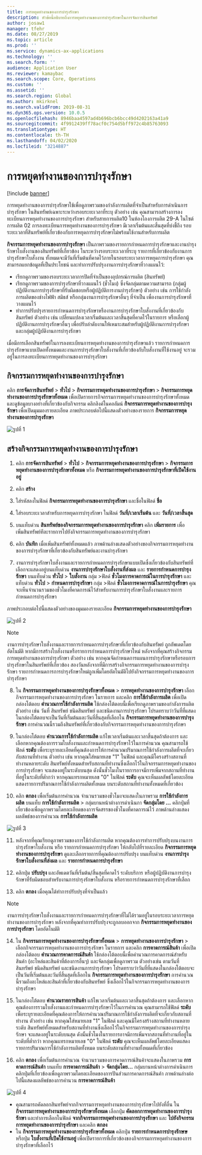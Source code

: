 ```yaml
---
title: การหยุดทำงานของการบำรุงรักษา
description: หัวข้อนี้อธิบายถึงการหยุดทำงานของการบำรุงรักษาในการจัดการสินทรัพย์
author: josaw1
manager: tfehr
ms.date: 08/27/2019
ms.topic: article
ms.prod: ''
ms.service: dynamics-ax-applications
ms.technology: ''
ms.search.form: ''
audience: Application User
ms.reviewer: kamaybac
ms.search.scope: Core, Operations
ms.custom: ''
ms.assetid: ''
ms.search.region: Global
ms.author: mkirknel
ms.search.validFrom: 2019-08-31
ms.dyn365.ops.version: 10.0.5
ms.openlocfilehash: 8946baa4597ad4b696bcb6bcc49d4202163a41a9
ms.sourcegitcommit: 4f9912439ff78acf0c754d5bff972c4b85763093
ms.translationtype: HT
ms.contentlocale: th-TH
ms.lasthandoff: 04/02/2020
ms.locfileid: "3214887"
---
```

# <a name="maintenance-downtime"></a>การหยุดทำงานของการบำรุงรักษา

[!include [banner](../../includes/banner.md)]

 

การหยุดทำงานของการบำรุงรักษาใช้เพื่อดูภาพรวมของกำลังการผลิตที่จำเป็นสำหรับการดำเนินการบำรุงรักษา ในสินทรัพย์เฉพาะระหว่างรอบระยะเวลาที่ระบุ ตัวอย่าง เช่น คุณสามารถสร้างการลงทะเบียนการหยุดทำงานของการบำรุงรักษา สำหรับสายการผลิต10 ในห้องโถงการผลิต 29-A ในไซต์การผลิต 02 การลงทะเบียนการหยุดทำงานของการบำรุงรักษา มีเวลาเริ่มต้นและสิ้นสุดที่บ่งชี้ถึง รอบระยะเวลาที่สินทรัพย์ที่เกี่ยวข้องกับการหยุดการบำรุงรักษาไม่พร้อมใช้งานสำหรับการผลิต

**กิจกรรมการหยุดทำงานของการบำรุงรักษา** เป็นภาพรวมของรายการกำหนดการบำรุงรักษาและงานบำรุงรักษาใบสั่งงานของสินทรัพย์ที่เกี่ยวข้อง ในระหว่างรอบระยะเวลาที่ระบุ รายการที่เกี่ยวข้องกับงานการบำรุงรักษาใบสั่งงาน ทั้งหมดจะมีวันที่เริ่มต้นที่คาดไว้ภายในรอบระยะเวลาการหยุดการบำรุงรักษา คุณสามารถแยกข้อมูลที่เป็นประโยชน์ และทำการปรับปรุงงานการบำรุงรักษาที่วางแผนไว้:

- เรียกดูภาพรวมของรอบระยะเวลาการปิดที่จำเป็นของอุปกรณ์การผลิต (สินทรัพย์)  
- เรียกดูภาพรวมของการบำรุงรักษาที่วางแผนไว้ (ชั่วโมง) ซึ่งจัดกลุ่มตามความสามารถ (กลุ่มผู้ปฏิบัติงานการบำรุงรักษาที่รับผิดชอบหรือผู้ปฏิบัติการงานบำรุงรักษา) ตัวอย่าง เช่น การใช้กำลังการผลิตของช่างไฟฟ้า สมิธส์ หรือกลุ่มงานการบำรุงรักษาอื่นๆ ที่จำเป็น เพื่องานการบำรุงรักษาที่วางแผนไว้  
- ทำการปรับปรุงรายการกำหนดการบำรุงรักษาหรืองานการบำรุงรักษาใบสั่งงานที่เกี่ยวข้องกับสินทรัพย์ ตัวอย่าง เช่น เปลี่ยนแปลงเวลาเริ่มต้นและเวลาสิ้นสุดที่คาดไว้ในรายการ หรือเลือกผู้ปฏิบัติงานการบำรุงรักษาอื่นๆ เพื่อปรับลำดับงานให้เหมาะสมสำหรับผู้ปฏิบัติงานการบำรุงรักษา และกลุ่มผู้ปฏิบัติงานการบำรุงรักษา

เมื่อมีการเลือกสินทรัพย์ในการลงทะเบียนการหยุดทำงานของการบำรุงรักษาแล้ว รายการกำหนดการบำรุงรักษาแบบเปิดอทั้งหมดและงานการบำรุงรักษาใบสั่งงานที่เกี่ยวข้องกับใบสั่งงานที่ใช้งานอยู่ จะรวมอยู่ในการลงทะเบียนการหยุดทำงานของการบำรุงรักษา

## <a name="maintenance-downtime-activities"></a>กิจกรรมการหยุดทำงานของการบำรุงรักษา

คลิก **การจัดการสินทรัพย์** > **ทั่วไป** > **กิจกรรมการหยุดทำงานของการบำรุงรักษา** > **กิจกรรมการหยุดทำงานของการบำรุงรักษาทั้งหมด** เพื่อเปิดรายการกิจกรรมการหยุดทำงานของการบำรุงรักษาทั้งหมด และดูข้อมูลบางอย่างที่เกี่ยวข้องกับกิจกรรม คลิกลิงค์ในคอลัมน์ **กิจกรรมการหยุดทำงานของการบำรุงรักษา** เพื่อเปิดมุมมองรายละเอียด ภาพประกอบต่อไปนี้แสดงตัวอย่างของรายการ **กิจกรรมการหยุดทำงานของการบำรุงรักษา**

![รูปที่ 1](media/19-preventive-maintenance.png)


## <a name="create-a-maintenance-downtime-activity"></a>สร้างกิจกรรมการหยุดทำงานของการบำรุงรักษา

1. คลิก **การจัดการสินทรัพย์** > **ทั่วไป** > **กิจกรรมการหยุดทำงานของการบำรุงรักษา** > **กิจกรรมการหยุดทำงานของการบำรุงรักษาทั้งหมด** หรือ **กิจกรรมการหยุดทำงานของการบำรุงรักษาที่เปิดใช้งานอยู่**

2. คลิก **สร้าง**

3. ใส่รหัสลงในฟิลด์ **กิจกรรมการหยุดทำงานของการบำรุงรักษา** และชื่อในฟิลด์ **ชื่อ**

4. ใส่รอบระยะเวลาสำหรับการหยุดการบำรุงรักษา ในฟิลด์ **วันที่/เวลาเริ่มต้น** และ **วันที่/เวลาสิ้นสุด**

5. บนแท็บด่วน **สินทรัพย์ของกิจกรรมการหยุดทำงานของการบำรุงรักษา** คลิก **เพิ่มรายการ** เพื่อเพิ่มสินทรัพย์ทีละรายการไปยังกิจกรรมการหยุดทำงานของการบำรุงรักษา

6. คลิก **บันทึก** เมื่อเพิ่มสินทรัพย์ทั้งหมดแล้ว ภาพด้านล่างแสดงตัวอย่างของกิจกรรมการหยุดทำงานของการบำรุงรักษาที่เกี่ยวข้องกับสินทรัพย์และงานบำรุงรักษา

7. งานการบำรุงรักษาใบสั่งงานและรายการกำหนดการบำรุงรักษาแบบเปิดซึ่งเกี่ยวข้องกับสินทรัพย์ที่เลือกจะแสดงอยู่บนแท็บด่วน **งานการบำรุงรักษาใบสั่งงานที่ส่งผล** และ **รายการกำหนดการบำรุงรักษา** บนแท็บด่วน **ทั่วไป** > **ใบสั่งงาน** กลุ่ม >ฟิลด์ **ชั่วโมงการคาดการณ์ในการบำรุงรักษา** และแท็บด่วน **ทั่วไป** > **กำหนดการบำรุงรักษา** กลุ่ม >ฟิลด์ **ชั่วโมงการคาดการณ์ในการบำรุงรักษา** คุณจะเห็นจำนวนรวมของชั่วโมงที่คาดการณ์ไว้สำหรับงานการบำรุงรักษาใบสั่งงานและรายการกำหนดการบำรุงรักษา

ภาพประกอบต่อไปนี้แสดงตัวอย่างของมุมมองรายละเอียด **กิจกรรมการหยุดทำงานของการบำรุงรักษา**

![รูปที่ 2](media/20-preventive-maintenance.png)

>[!NOTE]
>งานการบำรุงรักษาใบสั่งงานและรายการกำหนดการบำรุงรักษาที่เกี่ยวข้องกับสินทรัพย์ ถูกอัพเดตโดยอัตโนมัติ หากมีการสร้างใบสั่งงานหรือรายการกำหนดการบำรุงรักษาใหม่ หลังจากที่คุณสร้างกิจกรรมการหยุดทำงานของการบำรุงรักษา ตัวอย่าง เช่น หากคุณจัดกำหนดการแผนการบำรุงรักษาหรือรอบการบำรุงรักษาในสินทรัพย์ที่เกี่ยวข้อง สองวันหลังจากที่มีการสร้างกิจกรรมการหยุดทำงานของการบำรุงรักษา รายการกำหนดการการบำรุงรักษาใหม่ถูกเพิ่มโดยอัตโนมัติไปยังกิจกรรมการหยุดทำงานของการบำรุงรักษา

8. ใน **กิจกรรมการหยุดทำงานของการบำรุงรักษาทั้งหมด** > **การหยุดทำงานของการบำรุงรักษา** เลือกกิจกรรมการหยุดทำงานของการบำรุงรักษา ในรายการ และคลิก **การใช้กำลังการผลิต** เพื่อเปิดกล่องโต้ตอบ **คำนวณการใช้กำลังการผลิต** ใช้กล่องโต้ตอบนี้เพื่อเรียกดูภาพรวมของกำลังการผลิต ตัวอย่าง เช่น วันที่ สินทรัพย์ ชนิดสินทรัพย์ และชนิดงานการบำรุงรักษา โปรดทราบว่าวันที่ที่แสดงในกล่องโต้ตอบจะเป็นวันที่เริ่มต้นและวันที่สิ้นสุดที่เลือกใน **กิจกรรมการหยุดทำงานของการบำรุงรักษา** การคำนวณนี้รวมถึงสินทรัพย์ที่เกี่ยวข้องกับกิจกรรมการหยุดทำงานของการบำรุงรักษา

9. ในกล่องโต้ตอบ **คำนวณการใช้กำลังการผลิต** แก้ไขเวลาเริ่มต้นและเวลาสิ้นสุดถ้าต้องการ และเลือกหากคุณต้องการรวมใบสั่งงานและกำหนดการบำรุงรักษาไว้ในการคำนวณ คุณสามารถใช้ฟิลด์ **ระดับ** เพื่อระบุรายละเอียดที่คุณต้องการให้การคำนวณปริมาณการใช้กำลังการผลิตที่จะเกี่ยวกับสถานที่ทำงาน ตัวอย่าง เช่น หากคุณใส่หมายเลข "1" ในฟิลด์ และคุณมีโครงสร้างสถานที่ทำงานหลายระดับ สินทรัพย์ทั้งหมดสำหรับสถานที่ทำงานซึ่งเลือกไว้ในกิจกรรมการหยุดทำงานของการบำรุงรักษา จะแสดงอยู่ในระดับบนสุด ดังนั้นชั่วโมงในรายการอาจมีการเพิ่มจากสถานที่ทำงานที่อยู่ในระดับที่ต่ำกว่า หากคุณแทรกหมายเลข "0" ในฟิลด์ **ระดับ** คุณจะเห็นผลลัพธ์โดยละเอียดแสดงรายการปริมาณการใช้กำลังการผลิตทั้งหมด บนระดับสถานที่ทำงานทั้งหมดที่เกี่ยวข้อง

10. คลิก **ตกลง** เพื่อเริ่มต้นการคำนวณ จำนวนรวมของชั่วโมงจะแสดงในภาพรวม **การใช้กำลังการผลิต** บนแท็บ **การใช้กำลังการผลิต** > กลุ่มบานหน้าต่างการดำเนินกา **จัดกลุ่มโดย ...** คลิกปุ่มที่เกี่ยวข้องเพื่อดูภาพรวมโดยละเอียดของการจัดสรรของชั่วโมงที่คาดการณ์ไว้ ภาพด้านล่างแสดงผลลัพธ์ของการคำนวณ **การใช้กำลังการผลิต** 

![รูปที่ 3](media/21-preventive-maintenance.png)

11. หลังจากที่คุณเรียกดูภาพรวมของการใช้กำลังการผลิต หากคุณต้องการทำการปรับปรุงบนงานการบำรุงรักษาใบสั่งงาน หรือ รายการกำหนดการบำรุงรักษา ให้กลับไปที่รายละเอียด **กิจกรรมการหยุดทำงานของการบำรุงรักษา** ดูและเลือกรายการที่คุณต้องการปรับปรุง บนแท็บด่วน **งานการบำรุงรักษาใบสั่งงานที่ส่งผล** และ **รายการกำหนดการบำรุงรักษา**

12. คลิกปุ่ม **ปรับปรุง** และอัพเดตวันที่เริ่มต้น/สิ้นสุดที่คาดไว้ ระดับบริการ หรือผู้ปฏิบัติงานการบำรุงรักษาที่รับผิดชอบสำหรับงานการบำรุงรักษาใบสั่งงาน หรือรายการกำหนดการบำรุงรักษาที่เลือก

13. คลิก **ตกลง** เมื่อคุณได้ทำการปรับปรุงที่จำเป็นแล้ว 

>[!NOTE]
>งานการบำรุงรักษาใบสั่งงานและรายการกำหนดการบำรุงรักษาที่ไม่ได้รวมอยู่ในรอบระยะเวลาการหยุดทำงานของการบำรุงรักษา หลังจากที่คุณทำการปรับปรุงจะถูกลบออกจาก **กิจกรรมการหยุดทำงานของการบำรุงรักษา** โดยอัตโนมัติ

14. ใน **กิจกรรมการหยุดทำงานของการบำรุงรักษาทั้งหมด** > **การหยุดทำงานของการบำรุงรักษา** > เลือกกิจกรรมการหยุดทำงานของการบำรุงรักษา ในรายการ และคลิก **การคาดการณ์สินค้า** เพื่อเปิดกล่องโต้ตอบ **คำนวณการคาดการณ์สินค้า** ใช้กล่องโต้ตอบนี้เพื่อคำนวณการคาดการณ์สำหรับสินค้า (อะไหล่และสินค้าที่ต้องการอื่นๆ) และจัดกลุ่มเพื่อดูภาพรวม ตัวอย่างเช่น ตามวันที่ สินทรัพย์ ชนิดสินทรัพย์ และชนิดงานการบำรุงรักษา โปรดทราบว่าวันที่ที่แสดงในกล่องโต้ตอบจะเป็นวันที่เริ่มต้นและวันที่สิ้นสุดที่เลือกใน **กิจกรรมการหยุดทำงานของการบำรุงรักษา** การคำนวณนี้รวมถึงอะไหล่และสินค้าที่เกี่ยวข้องกับสินทรัพย์ ซึ่งเลือกไว้ในกิจกรรมการหยุดทำงานของการบำรุงรักษา

15. ในกล่องโต้ตอบ **คำนวณรายการสินค้า** แก้ไขเวลาเริ่มต้นและเวลาสิ้นสุดถ้าต้องการ และเลือกหากคุณต้องการรวมใบสั่งงานและกำหนดการบำรุงรักษาไว้ในการคำนวณ คุณสามารถใช้ฟิลด์ **ระดับ** เพื่อระบุรายละเอียดที่คุณต้องการให้การคำนวณปริมาณการใช้กำลังการผลิตที่จะเกี่ยวกับสถานที่ทำงาน ตัวอย่าง เช่น หากคุณใส่หมายเลข "1" ในฟิลด์ และคุณมีโครงสร้างสถานที่ทำงานหลายระดับ สินทรัพย์ทั้งหมดสำหรับสถานที่ทำงานซึ่งเลือกไว้ในกิจกรรมการหยุดทำงานของการบำรุงรักษา จะแสดงอยู่ในระดับบนสุด ดังนั้นชั่วโมงในรายการอาจมีการเพิ่มจากสถานที่ทำงานที่อยู่ในระดับที่ต่ำกว่า หากคุณแทรกหมายเลข "0" ในฟิลด์ **ระดับ** คุณจะเห็นผลลัพธ์โดยละเอียดแสดงรายการปริมาณการใช้กำลังการผลิตทั้งหมด บนระดับสถานที่ทำงานทั้งหมดที่เกี่ยวข้อง

16. คลิก **ตกลง** เพื่อเริ่มต้นการคำนวณ จำนวนรวมของการคาดการณ์สินค้าจะแสดงในภาพรวม **การคาดการณ์สินค้า** บนแท็บ **การคาดการณ์สินค้า** > **จัดกลุ่มโดย...** กลุ่มบานหน้าต่างการดำเนินการ คลิกปุ่มที่เกี่ยวข้องเพื่อดูภาพรวมโดยละเอียดของการปันส่วนการคาดการณ์สินค้า ภาพด้านล่างต่อไปนี้แสดงผลลัพธ์ของการคำนวน **การคาดการณ์สินค้า**

![รูปที่ 4](media/22-preventive-maintenance.png)

- คุณสามารถคัดลอกสินทรัพย์จากกิจกรรมการหยุดทำงานของการบำรุงรักษาไปยังที่อื่น ใน **กิจกรรมการหยุดทำงานของการบำรุงรักษาทั้งหมด** เลือกปุ่ม **คัดลอกการหยุดทำงานของการบำรุงรักษา** และทำการเลือกในฟิลด์ **จากกิจกรรมการหยุดทำงานของการบำรุงรักษา** และ **ไปยังกิจกรรมการหยุดทำงานของการบำรุงรักษา** และคลิก **ตกลง**
- ใน **กิจกรรมการหยุดทำงานของการบำรุงรักษาทั้งหมด** คลิกปุ่ม **รายการกำหนดการบำรุงรักษษ** หรือปุ่ม **ใบสั่งงานที่เปิดใช้งานอยู่** เพื่อเปิดรายการที่เกี่ยวข้องของกิจกรรมการหยุดทำงานของการบำรุงรักษาที่เลือกไว้

